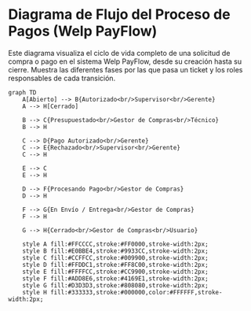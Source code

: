 # Diagrama de Flujo del Proceso de Pagos (Welp PayFlow)

Este diagrama visualiza el ciclo de vida completo de una solicitud de compra o pago en el sistema Welp PayFlow, desde su creación hasta su cierre. Muestra las diferentes fases por las que pasa un ticket y los roles responsables de cada transición.

```mermaid
graph TD
    A[Abierto] --> B{Autorizado<br/>Supervisor<br/>Gerente}
    A --> H[Cerrado]

    B --> C{Presupuestado<br/>Gestor de Compras<br/>Técnico}
    B --> H

    C --> D{Pago Autorizado<br/>Gerente}
    C --> E{Rechazado<br/>Supervisor<br/>Gerente}
    C --> H

    E --> C
    E --> H

    D --> F{Procesando Pago<br/>Gestor de Compras}
    D --> H

    F --> G{En Envío / Entrega<br/>Gestor de Compras}
    F --> H

    G --> H{Cerrado<br/>Gestor de Compras<br/>Usuario}

    style A fill:#FFCCCC,stroke:#FF0000,stroke-width:2px;
    style B fill:#E0BBE4,stroke:#9933CC,stroke-width:2px;
    style C fill:#CCFFCC,stroke:#009900,stroke-width:2px;
    style D fill:#FFDDC1,stroke:#FF8C00,stroke-width:2px;
    style E fill:#FFFFCC,stroke:#CC9900,stroke-width:2px;
    style F fill:#ADD8E6,stroke:#4169E1,stroke-width:2px;
    style G fill:#D3D3D3,stroke:#808080,stroke-width:2px;
    style H fill:#333333,stroke:#000000,color:#FFFFFF,stroke-width:2px;
``` 